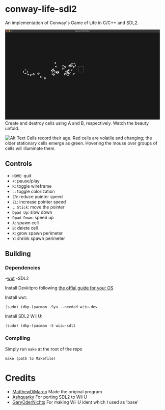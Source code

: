 # conway-life-sdl2
An implementation of Conway's Game of Life in C/C++ and SDL2.

![Alt Text](media/showcase_01.gif)
Create and destroy cells using A and B, respectively. Watch the beauty unfold.

![Alt Text](media/showcase_02.gif)
Cells record their age. Red cells are volatile and changing; the older stationary cells emerge as green. Hovering the mouse over groups of cells will illuminate them.

## Controls
- `HOME`:       quit
- `+`:          pause/play
- `R`:          toggle wireframe
- `L`:          toggle colorization
- `ZR`:         reduce pointer speed
- `ZL`:         increase pointer speed
- `L Stick`:    move the pointer
- `Dpad Up`:    slow down
- `Dpad Down`:  speed up
- `A`:          spawn cell
- `B`:          delete cell
- `X`:          grow spawn perimeter
- `Y`:          shrink spawn perimeter

## Building
### Dependencies
-[wut](https://github.com/devkitPro/wut)
-SDL2

Install Devkitpro following [the offial guide for your OS](https://devkitpro.org/wiki/Getting_Started)

Install wut:
```
(sudo) (dkp-)pacman -Syu --needed wiiu-dev
```

Install SDL2 Wii U:
```
(sudo) (dkp-)pacman -S wiiu-sdl2
```

### Compiling
Simply run `make` at the root of the repo
```
make (path to Makefile)
```

# Credits
- [MatthewDiMarco](https://github.com/MatthewDiMarco) Made the original program
- [Ashquarky](https://github.com/ashquarky) For porting SDL2 to Wii U
- [GaryOderNichts](https://github.com/GaryOderNichts) For making Wii U ident which I used as 'base'
